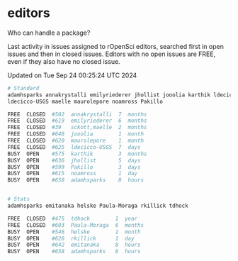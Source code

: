 # editors

Who can handle a package?

Last activity in issues assigned to rOpenSci editors, searched first in open
issues and then in closed issues. Editors with no open issues are FREE, even if
they also have no closed issue.


Updated on Tue Sep 24 00:25:24 UTC 2024

```bash
# Standard
adamhsparks annakrystalli emilyriederer jhollist jooolia karthik ldecicco
ldecicco-USGS maelle maurolepore noamross Pakillo

FREE  CLOSED  #502  annakrystalli  7  months
FREE  CLOSED  #619  emilyriederer  6  months
FREE  CLOSED  #39   sckott,maelle  2  months
FREE  CLOSED  #648  jooolia        1  month
FREE  CLOSED  #620  maurolepore    1  month
FREE  CLOSED  #625  ldecicco-USGS  7  days
BUSY  OPEN    #575  karthik        3  months
BUSY  OPEN    #636  jhollist       5  days
BUSY  OPEN    #599  Pakillo        3  days
BUSY  OPEN    #615  noamross       1  day
BUSY  OPEN    #658  adamhsparks    8  hours


# Stats
adamhsparks emitanaka helske Paula-Moraga rkillick tdhock

FREE  CLOSED  #475  tdhock        1  year
FREE  CLOSED  #603  Paula-Moraga  6  months
BUSY  OPEN    #546  helske        1  month
BUSY  OPEN    #626  rkillick      1  day
BUSY  OPEN    #642  emitanaka     8  hours
BUSY  OPEN    #658  adamhsparks   8  hours
```
